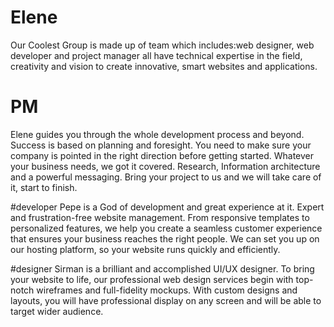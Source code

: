 # Elene

Our Coolest Group is made up of team which includes:web designer, web developer and project manager all have technical expertise in the field, creativity and vision to create innovative, smart websites and applications.

# PM
Elene guides you through the whole development process and beyond. Success is based on planning and foresight. You need to make sure your company is pointed in the right direction before getting started. Whatever your business needs, we got it covered. Research, Information architecture and a powerful messaging. Bring your project to us and we will take care of it, start to finish.

#developer
Pepe is a God of development and great experience at it. Expert and frustration-free website management. From responsive templates to personalized features, we help you create a seamless customer experience that ensures your business reaches the right people. We can set you up on our hosting platform, so your website runs quickly and efficiently.

#designer
Sirman is a brilliant and accomplished UI/UX designer. To bring your website to life, our professional web design services begin with top-notch wireframes and full-fidelity mockups. With custom designs and layouts, you will have professional display on any screen and will be able to target wider audience.
